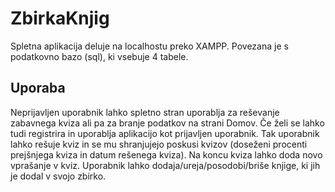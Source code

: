 # ZbirkaKnjig

Spletna aplikacija deluje na localhostu preko XAMPP. Povezana je s podatkovno bazo (sql), ki vsebuje 4 tabele. 

## Uporaba 

Neprijavljen uporabnik lahko spletno stran uporablja za reševanje zabavnega kviza ali pa za branje podatkov na strani Domov. Če želi se lahko tudi registrira in uporablja aplikacijo kot prijavljen uporabnik. Tak uporabnik lahko rešuje kviz in se mu shranjujejo poskusi kvizov (doseženi procenti prejšnjega kviza in datum rešenega kviza). Na koncu kviza lahko doda novo vprašanje v kviz. Uporabnik lahko dodaja/ureja/posodobi/briše knjige, ki jih je dodal v svojo zbirko.
